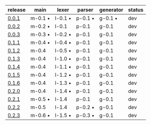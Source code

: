 |                          release                         |  main   |  lexer  | parser  |generator| status |
|----------------------------------------------------------|---------|---------|---------|---------|--------|
| [0.0.1](https://github.com/elydre/ks2cpp/commit/2915015) | m-0.1 • | l-0.1 • | p-0.1 • | g-0.1 • |  dev   |
| [0.0.2](https://github.com/elydre/ks2cpp/commit/6eb424d) | m-0.2 • | l-0.1   | p-0.1   | g-0.1   |  dev   |
| [0.0.3](https://github.com/elydre/ks2cpp/commit/88a7c41) | m-0.3 • | l-0.2 • | p-0.1   | g-0.1   |  dev   |
| [0.1.1](https://github.com/elydre/ks2cpp/commit/6c52c34) | m-0.4 • | l-0.4 • | p-0.1   | g-0.1   |  dev   |
| [0.1.2](https://github.com/elydre/ks2cpp/commit/391c536) | m-0.4   | l-0.5 • | p-0.1   | g-0.1   |  dev   |
| [0.1.3](https://github.com/elydre/ks2cpp/commit/98e257d) | m-0.4   | l-1.0 • | p-0.1   | g-0.1   |  dev   |
| [0.1.4](https://github.com/elydre/ks2cpp/commit/ad495d9) | m-0.4   | l-1.1 • | p-0.1   | g-0.1   |  dev   |
| [0.1.5](https://github.com/elydre/ks2cpp/commit/673be72) | m-0.4   | l-1.2 • | p-0.1   | g-0.1   |  dev   |
| [0.1.6](https://github.com/elydre/ks2cpp/commit/b212d51) | m-0.4   | l-1.3 • | p-0.1   | g-0.1   |  dev   |
| [0.2.0](https://github.com/elydre/ks2cpp/commit/259f186) | m-0.4   | l-1.4 • | p-0.1   | g-0.1   |  dev   |
| [0.2.1](https://github.com/elydre/ks2cpp/commit/6c51e37) | m-0.5 • | l-1.4   | p-0.1   | g-0.1   |  dev   |
| [0.2.2](https://github.com/elydre/ks2cpp/commit/0ad6e4f) | m-0.5   | l-1.4   | p-0.2 • | g-0.1   |  dev   |
| [0.2.3](https://github.com/elydre/ks2cpp/commit/4c8f975) | m-0.6 • | l-1.5 • | p-0.3 • | g-0.1   |  dev   |
